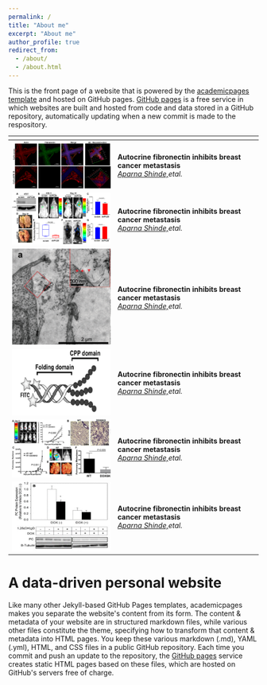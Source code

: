 ```yaml
---
permalink: /
title: "About me"
excerpt: "About me"
author_profile: true
redirect_from: 
  - /about/
  - /about.html
---
```


This is the front page of a website that is powered by the [academicpages template](https://github.com/academicpages/academicpages.github.io) and hosted on GitHub pages. [GitHub pages](https://pages.github.com) is a free service in which websites are built and hosted from code and data stored in a GitHub repository, automatically updating when a new commit is made to the respository. 

<table id="t">
  <colgroup>
    <col class="w">
    <col>
  </colgroup>
  <thead>
    <tr>
      <th></th>
      <th></th>
    </tr>
  </thead>
  <tbody>
    <tr>
      <td><img src='/images/pub_toc_1.png' alt="drawing" width="300px"/></td>
      <td><b>Autocrine fibronectin inhibits breast cancer metastasis</b><br/><em><u>Aparna Shinde,</u>etal.</em>  </td>
    </tr>
    <tr>
      <td><img src='/images/pub_toc_2.png' alt="drawing" width="300px"/></td>
      <td><b>Autocrine fibronectin inhibits breast cancer metastasis</b><br/><em><u>Aparna Shinde,</u>etal.</em>  </td>
    </tr>
        <tr>
      <td><img src='/images/pub_toc_3.png' alt="drawing" width="200px"/></td>
      <td><b>Autocrine fibronectin inhibits breast cancer metastasis</b><br/><em><u>Aparna Shinde,</u>etal.</em>  </td>
    </tr>
        <tr>
      <td><img src='/images/pub_toc_4.png' alt="drawing" width="300px"/></td>
      <td><b>Autocrine fibronectin inhibits breast cancer metastasis</b><br/><em><u>Aparna Shinde,</u>etal.</em>  </td>
    </tr>
        <tr>
      <td><img src='/images/pub_toc_5.png' alt="drawing" width="300px"/></td>
      <td><b>Autocrine fibronectin inhibits breast cancer metastasis</b><br/><em><u>Aparna Shinde,</u>etal.</em>  </td>
    </tr>
        <tr>
      <td><img src='/images/pub_toc_6.png' alt="drawing" width="200px"/></td>
      <td><b>Autocrine fibronectin inhibits breast cancer metastasis</b><br/><em><u>Aparna Shinde,</u>etal.</em>  </td>
    </tr>
  </tbody>
</table>

A data-driven personal website
======
Like many other Jekyll-based GitHub Pages templates, academicpages makes you separate the website's content from its form. The content & metadata of your website are in structured markdown files, while various other files constitute the theme, specifying how to transform that content & metadata into HTML pages. You keep these various markdown (.md), YAML (.yml), HTML, and CSS files in a public GitHub repository. Each time you commit and push an update to the repository, the [GitHub pages](https://pages.github.com/) service creates static HTML pages based on these files, which are hosted on GitHub's servers free of charge.

